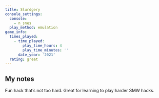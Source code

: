 ```yaml
---
title: Slurdgery
console_settings:
  console:
    - n_snes
  play_method: emulation
game_info:
  times_played:
    - time_played:
        play_time_hours: 4
        play_time_minutes: ''
      date_year: '2021'
  rating: great
---
```


## My notes

Fun hack that’s not too hard. Great for learning to play harder SMW hacks.
